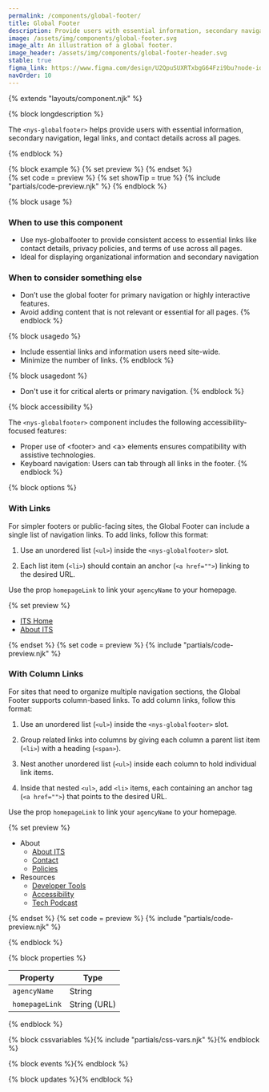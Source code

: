 ```yaml
---
permalink: /components/global-footer/
title: Global Footer
description: Provide users with essential information, secondary navigation, legal links, and contact details across all pages.
image: /assets/img/components/global-footer.svg
image_alt: An illustration of a global footer.
image_header: /assets/img/components/global-footer-header.svg
stable: true
figma_link: https://www.figma.com/design/U2QpuSUXRTxbgG64Fzi9bu?node-id=4003-64216
navOrder: 10
---
```


{% extends "layouts/component.njk" %}

{% block longdescription %}

The `<nys-globalfooter>` helps provide users with essential information, secondary navigation, legal links, and contact details across all pages.

{% endblock %}

{% block example %}
  {% set preview %}
<nys-globalfooter agencyName="Office of Information Technology Services">
</nys-globalfooter>{% endset %}  
  {% set code = preview %}
  {% set showTip = true %}
  {% include "partials/code-preview.njk" %}
{% endblock %}

{% block usage %}

### When to use this component
 - Use nys-globalfooter to provide consistent access to essential links like contact details, privacy policies, and terms of use across all pages.
 - Ideal for displaying organizational information and secondary navigation
 ### When to consider something else
 - Don’t use the global footer for primary navigation or highly interactive features.
 - Avoid adding content that is not relevant or essential for all pages.
{% endblock %}

{% block usagedo %}

 - Include essential links and information users need site-wide.
 - Minimize the number of links.
{% endblock %}

{% block usagedont %}

  - Don't use it for critical alerts or primary navigation.
{% endblock %}

{% block accessibility %}

The `<nys-globalfooter>` component includes the following accessibility-focused features:

 - Proper use of &lt;footer&gt; and &lt;a&gt; elements ensures compatibility with assistive technologies.
 - Keyboard navigation: Users can tab through all links in the footer.
{% endblock %}

{% block options %}

### With Links
For simpler footers or public-facing sites, the Global Footer can include a single list of navigation links. To add links, follow this format:

1. Use an unordered list (`<ul>`) inside the `<nys-globalfooter>` slot. 

2. Each list item (`<li>`) should contain an anchor (`<a href="">`) linking to the desired URL.

Use the prop `homepageLink` to link your `agencyName` to your homepage.

  {% set preview %}<nys-globalfooter agencyName="Office of Information Technology Services" homepageLink="https://ny.gov">
  <ul>
    <li><a href="https://its.ny.gov">ITS Home</a></li>
    <li><a href="https://its.ny.gov/about">About ITS</a></li>
  </ul>
</nys-globalfooter>{% endset %}
  {% set code = preview %}
  {% include "partials/code-preview.njk" %}

### With Column Links
For sites that need to organize multiple navigation sections, the Global Footer supports column-based links. To add column links, follow this format:

1. Use an unordered list (`<ul>`) inside the `<nys-globalfooter>` slot. 

2. Group related links into columns by giving each column a parent list item (`<li>`) with a heading (`<span>`).

3. Nest another unordered list (`<ul>`) inside each column to hold individual link items.

4. Inside that nested `<ul>`, add `<li>` items, each containing an anchor tag (`<a href="">`) that points to the desired URL.

Use the prop `homepageLink` to link your `agencyName` to your homepage.

  {% set preview %}<nys-globalfooter agencyName="Office of Information Technology Services" homepageLink="https://ny.gov">
  <ul>
    <li>
      <span>About</span>
      <ul>
        <li><a href="https://its.ny.gov/about-us">About ITS</a></li>
        <li><a href="https://its.ny.gov/contact-us">Contact</a></li>
        <li><a href="https://its.ny.gov/policies">Policies</a></li>
      </ul>
    </li>
    <li>
      <span>Resources</span>
      <ul>
        <li><a href="https://its.ny.gov/resources">Developer Tools</a></li>
        <li><a href="https://its.ny.gov/accessibility">Accessibility</a></li>
        <li><a href="https://its.ny.gov/its-tech-podcast">Tech Podcast</a></li>
      </ul>
    </li>
  </ul>
</nys-globalfooter>{% endset %}
  {% set code = preview %}
  {% include "partials/code-preview.njk" %}

{% endblock %}

{% block properties %}

| Property       | Type         |
|----------------|--------------|
| `agencyName`   | String       |
| `homepageLink` | String (URL) |

{% endblock %}

{% block cssvariables %}{% include "partials/css-vars.njk" %}{% endblock %}

{% block events %}{% endblock %}

{% block updates %}{% endblock %}
